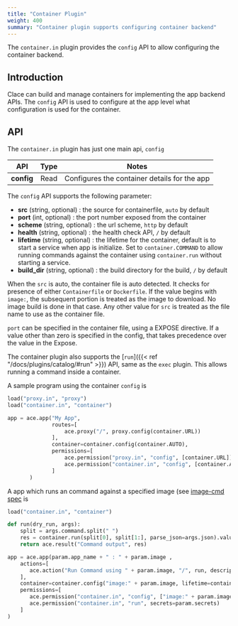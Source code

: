 ```yaml
---
title: "Container Plugin"
weight: 400
summary: "Container plugin supports configuring container backend"
---
```


The `container.in` plugin provides the `config` API to allow configuring the container backend.

## Introduction

Clace can build and manage containers for implementing the app backend APIs. The `config` API is used to configure at the app level what configuration is used for the container.

## API

The `container.in` plugin has just one main api, `config`

|    API     | Type |                    Notes                     |
| :--------: | :--: | :------------------------------------------: |
| **config** | Read | Configures the container details for the app |

The `config` API supports the following parameter:

- **src** (string, optional) : the source for containerfile, `auto` by default
- **port** (int, optional) : the port number exposed from the container
- **scheme** (string, optional) : the url scheme, `http` by default
- **health** (string, optional) : the health check API, `/` by default
- **lifetime** (string, optional) : the lifetime for the container, default is to start a service when app is initialize. Set to `container.COMMAND` to allow running commands against the container using `container.run` without starting a service.
- **build_dir** (string, optional) : the build directory for the build, `/` by default

When the `src` is auto, the container file is auto detected. It checks for presence of either `Containerfile` or `Dockerfile`. If the value begins with `image:`, the subsequent portion is treated as the image to download. No image build is done in that case. Any other value for `src` is treated as the file name to use as the container file.

`port` can be specified in the container file, using a EXPOSE directive. If a value other than zero is specified in the config, that takes precedence over the value in the Expose.

The container plugin also supports the [`run`]({{< ref "/docs/plugins/catalog/#run" >}}) API, same as the `exec` plugin. This allows running a command inside a container.

A sample program using the container `config` is

<!-- prettier-ignore -->
```python {filename="app.star"}
load("proxy.in", "proxy")
load("container.in", "container")

app = ace.app("My App",
              routes=[
                  ace.proxy("/", proxy.config(container.URL))
              ],
              container=container.config(container.AUTO),
              permissions=[
                  ace.permission("proxy.in", "config", [container.URL]),
                  ace.permission("container.in", "config", [container.AUTO])
              ]
       ) 
```

A app which runs an command against a specified image (see [image-cmd spec](https://github.com/claceio/appspecs/blob/main/image-cmd/app.star) is

```python {filename="app.star"}
load("container.in", "container")

def run(dry_run, args):
    split = args.command.split(" ")
    res = container.run(split[0], split[1:], parse_json=args.json).value
    return ace.result("Command output", res)

app = ace.app(param.app_name + " : " + param.image ,
    actions=[
       ace.action("Run Command using " + param.image, "/", run, description="Run specified command in container", hidden=["secrets", "app_name", "image"])
    ],
    container=container.config("image:" + param.image, lifetime=container.COMMAND),
    permissions=[
       ace.permission("container.in", "config", ["image:" + param.image], secrets=param.secrets),
       ace.permission("container.in", "run", secrets=param.secrets)
    ]
)
```

<!-- prettier-ignore-end -->
